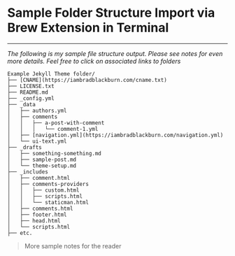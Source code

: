 # Sample Folder Structure Import via Brew Extension in Terminal
---

_The following is my sample file structure output. Please see notes for even more details. Feel free to click on associated links to folders_

```
Example Jekyll Theme folder/
├── [CNAME](https://iambradblackburn.com/cname.txt)
├── LICENSE.txt
├── README.md
├── _config.yml
├── _data
│   ├── authors.yml
│   ├── comments
│   │   ├── a-post-with-comment
│   │   │   └── comment-1.yml
│   ├── [navigation.yml](https://iambradblackburn.com/navigation.yml)
│   └── ui-text.yml
├── _drafts
│   ├── something-something.md
│   ├── sample-post.md
│   └── theme-setup.md
├── _includes
│   ├── comment.html
│   ├── comments-providers
│   │   ├── custom.html
│   │   ├── scripts.html
│   │   └── staticman.html
│   ├── comments.html
│   ├── footer.html
│   ├── head.html
│   └── scripts.html
├── etc.
```


> More sample notes for the reader
